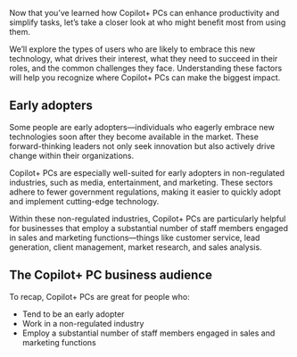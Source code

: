 Now that you’ve learned how Copilot+ PCs can enhance productivity and simplify tasks, let’s take a closer look at who might benefit most from using them.

We’ll explore the types of users who are likely to embrace this new technology, what drives their interest, what they need to succeed in their roles, and the common challenges they face. Understanding these factors will help you recognize where Copilot+ PCs can make the biggest impact.

## Early adopters

Some people are early adopters—individuals who eagerly embrace new technologies soon after they become available in the market. These forward-thinking leaders not only seek innovation but also actively drive change within their organizations.

Copilot+ PCs are especially well-suited for early adopters in non-regulated industries, such as media, entertainment, and marketing. These sectors adhere to fewer government regulations, making it easier to quickly adopt and implement cutting-edge technology.

Within these non-regulated industries, Copilot+ PCs are particularly helpful for businesses that employ a substantial number of staff members engaged in sales and marketing functions—things like customer service, lead generation, client management, market research, and sales analysis.

## The Copilot+ PC business audience

To recap, Copilot+ PCs are great for people who:

- Tend to be an early adopter
- Work in a non-regulated industry
- Employ a substantial number of staff members engaged in sales and marketing functions
